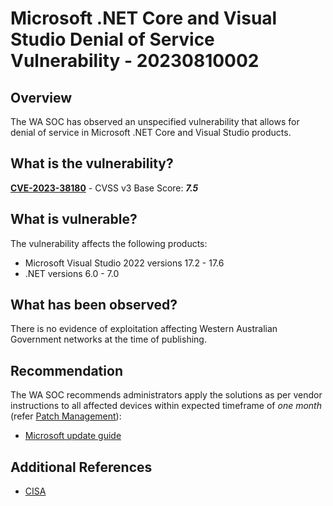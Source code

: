 # Microsoft .NET Core and Visual Studio Denial of Service Vulnerability - 20230810002

## Overview

The WA SOC has observed an unspecified vulnerability that allows for denial of service in Microsoft .NET Core and Visual Studio products.

## What is the vulnerability?

[**CVE-2023-38180**](https://nvd.nist.gov/vuln/detail/CVE-2023-38180) - CVSS v3 Base Score: ***7.5***

## What is vulnerable?

The vulnerability affects the following products:

- Microsoft Visual Studio 2022 versions 17.2 - 17.6
- .NET versions 6.0 - 7.0

## What has been observed?

There is no evidence of exploitation affecting Western Australian Government networks at the time of publishing.

## Recommendation

The WA SOC recommends administrators apply the solutions as per vendor instructions to all affected devices within expected timeframe of *one month* (refer [Patch Management](../guidelines/patch-management.md)):

- [Microsoft update guide](https://msrc.microsoft.com/update-guide/vulnerability/CVE-2023-38180)

## Additional References

- [CISA](https://www.cisa.gov/known-exploited-vulnerabilities-catalog)
